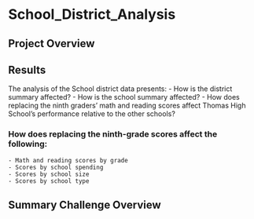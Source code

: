 # School_District_Analysis

## Project Overview


	
## Results
The analysis of the School district data presents:
    - How is the district summary affected?
    - How is the school summary affected?
    - How does replacing the ninth graders’ math and reading scores affect Thomas High School’s performance relative to the other schools?
### How does replacing the ninth-grade scores affect the following:
    - Math and reading scores by grade
    - Scores by school spending
    - Scores by school size
    - Scores by school type


 ## Summary Challenge Overview
 
